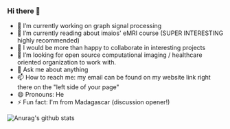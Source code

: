 ### Hi there 👋

<!--
**miki998/miki998** is a ✨ _special_ ✨ repository because its `README.md` (this file) appears on your GitHub profile.--> 


- 🔭 I’m currently working on graph signal processing
- 🌱 I’m currently reading about imaios' eMRI course (SUPER INTERESTING highly recommended)
- 👯 I would be more than happy to collaborate in interesting projects
- 🤔 I’m looking for open source computational imaging / healthcare oriented organization to work with.
- 💬 Ask me about anything
- 📫 How to reach me: my email can be found on my website link right there on the "left side of your page"
- 😄 Pronouns: He
- ⚡ Fun fact: I'm from Madagascar (discussion opener!)

![Anurag's github stats](https://github-readme-stats.vercel.app/api?username=miki998&hide=contribs,issues&show_icons=true&theme=radical)
